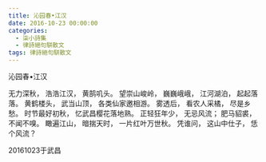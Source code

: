 ```yaml
---
title: 沁园春•江汉
date: 2016-10-23 00:00:00
categories:
  - 柒小詩集
  - 律詩絕句駢散文
tags: 律詩絕句駢散文
---
```


沁园春•江汉 

无力深秋，
浩浩江汉，
黄鹄叽头。
望崇山峻岭，
巍巍峨峨，
江河湖泊，
起起落落。
黄鹤楼头，
武当山顶，
各类仙家邀相游。
雾透后，
看农人采橘，
尽是乡愁。
时节最好初秋，
忆武昌樱花落地熟。
正轻狂年少，
无忌风流；
肥马貂裘，
不闻不嗅。
瞰遍江山，
暗揣天时，
一片红叶万世秋。
凭谁问，
这山中仕子，
恁个风流？

20161023于武昌

